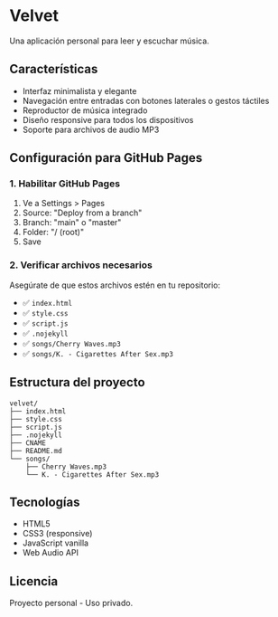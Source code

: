 # Velvet

Una aplicación personal para leer y escuchar música.

## Características

- Interfaz minimalista y elegante
- Navegación entre entradas con botones laterales o gestos táctiles
- Reproductor de música integrado
- Diseño responsive para todos los dispositivos
- Soporte para archivos de audio MP3

## Configuración para GitHub Pages

### 1. Habilitar GitHub Pages

1. Ve a Settings > Pages
2. Source: "Deploy from a branch"
3. Branch: "main" o "master"
4. Folder: "/ (root)"
5. Save

### 2. Verificar archivos necesarios

Asegúrate de que estos archivos estén en tu repositorio:

- ✅ `index.html`
- ✅ `style.css`
- ✅ `script.js`
- ✅ `.nojekyll`
- ✅ `songs/Cherry Waves.mp3`
- ✅ `songs/K. - Cigarettes After Sex.mp3`

## Estructura del proyecto

```
velvet/
├── index.html
├── style.css
├── script.js
├── .nojekyll
├── CNAME
├── README.md
└── songs/
    ├── Cherry Waves.mp3
    └── K. - Cigarettes After Sex.mp3
```

## Tecnologías

- HTML5
- CSS3 (responsive)
- JavaScript vanilla
- Web Audio API

## Licencia

Proyecto personal - Uso privado.
